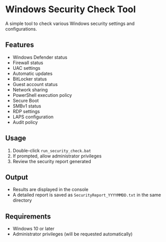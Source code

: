 # Windows Security Check Tool

A simple tool to check various Windows security settings and configurations.

## Features
- Windows Defender status
- Firewall status
- UAC settings
- Automatic updates
- BitLocker status
- Guest account status
- Network sharing
- PowerShell execution policy
- Secure Boot
- SMBv1 status
- RDP settings
- LAPS configuration
- Audit policy

## Usage
1. Double-click `run_security_check.bat`
2. If prompted, allow administrator privileges
3. Review the security report generated

## Output
- Results are displayed in the console
- A detailed report is saved as `SecurityReport_YYYYMMDD.txt` in the same directory

## Requirements
- Windows 10 or later
- Administrator privileges (will be requested automatically) 
